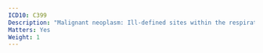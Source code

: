 ```yaml
---
ICD10: C399
Description: "Malignant neoplasm: Ill-defined sites within the respiratory system"
Matters: Yes
Weight: 1
---
```

